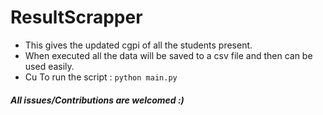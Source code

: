 # ResultScrapper
- This gives the updated cgpi of all the students present.
- When executed all the data will be saved to a csv file and then can be used easily.
- Cu
To run the script : `python main.py`

##### All issues/Contributions are welcomed :)
